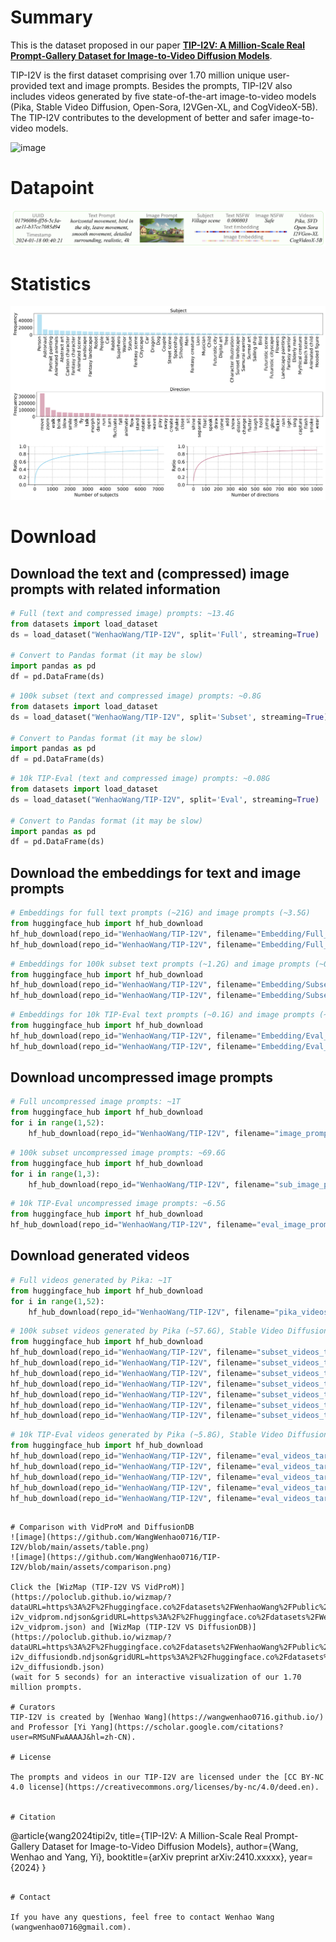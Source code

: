 # Summary
This is the dataset proposed in our paper [**TIP-I2V: A Million-Scale Real Prompt-Gallery Dataset for Image-to-Video Diffusion Models**](https://arxiv.org/abs/2411.xxxxx).

TIP-I2V is the first dataset comprising over 1.70 million unique user-provided text and image prompts. Besides the prompts, TIP-I2V also includes videos generated by five state-of-the-art image-to-video models (Pika, Stable Video Diffusion, Open-Sora, I2VGen-XL, and CogVideoX-5B). The TIP-I2V contributes to the development of better and safer image-to-video models.

![image](https://github.com/WangWenhao0716/TIP-I2V/blob/main/assets/teasor.png)
# Datapoint
![image](https://github.com/WangWenhao0716/TIP-I2V/blob/main/assets/datapoint.png)
# Statistics
![image](https://github.com/WangWenhao0716/TIP-I2V/blob/main/assets/stat.png)
# Download
## Download the text and (compressed) image prompts with related information

```python
# Full (text and compressed image) prompts: ~13.4G
from datasets import load_dataset
ds = load_dataset("WenhaoWang/TIP-I2V", split='Full', streaming=True)

# Convert to Pandas format (it may be slow)
import pandas as pd
df = pd.DataFrame(ds)
```


```python
# 100k subset (text and compressed image) prompts: ~0.8G
from datasets import load_dataset
ds = load_dataset("WenhaoWang/TIP-I2V", split='Subset', streaming=True)

# Convert to Pandas format (it may be slow)
import pandas as pd
df = pd.DataFrame(ds)
```

```python
# 10k TIP-Eval (text and compressed image) prompts: ~0.08G
from datasets import load_dataset
ds = load_dataset("WenhaoWang/TIP-I2V", split='Eval', streaming=True)

# Convert to Pandas format (it may be slow)
import pandas as pd
df = pd.DataFrame(ds)
```

## Download the embeddings for text and image prompts

```python
# Embeddings for full text prompts (~21G) and image prompts (~3.5G)
from huggingface_hub import hf_hub_download
hf_hub_download(repo_id="WenhaoWang/TIP-I2V", filename="Embedding/Full_Text_Embedding.parquet", repo_type="dataset")
hf_hub_download(repo_id="WenhaoWang/TIP-I2V", filename="Embedding/Full_Image_Embedding.parquet", repo_type="dataset")
```

```python
# Embeddings for 100k subset text prompts (~1.2G) and image prompts (~0.2G)
from huggingface_hub import hf_hub_download
hf_hub_download(repo_id="WenhaoWang/TIP-I2V", filename="Embedding/Subset_Text_Embedding.parquet", repo_type="dataset")
hf_hub_download(repo_id="WenhaoWang/TIP-I2V", filename="Embedding/Subset_Image_Embedding.parquet", repo_type="dataset")
```

```python
# Embeddings for 10k TIP-Eval text prompts (~0.1G) and image prompts (~0.02G)
from huggingface_hub import hf_hub_download
hf_hub_download(repo_id="WenhaoWang/TIP-I2V", filename="Embedding/Eval_Text_Embedding.parquet", repo_type="dataset")
hf_hub_download(repo_id="WenhaoWang/TIP-I2V", filename="Embedding/Eval_Image_Embedding.parquet", repo_type="dataset")
```

## Download uncompressed image prompts

```python
# Full uncompressed image prompts: ~1T
from huggingface_hub import hf_hub_download
for i in range(1,52):
    hf_hub_download(repo_id="WenhaoWang/TIP-I2V", filename="image_prompt_tar/image_prompt_%d.tar"%i, repo_type="dataset")
```

```python
# 100k subset uncompressed image prompts: ~69.6G
from huggingface_hub import hf_hub_download
for i in range(1,3):
    hf_hub_download(repo_id="WenhaoWang/TIP-I2V", filename="sub_image_prompt_tar/sub_image_prompt_%d.tar"%i, repo_type="dataset")
```

```python
# 10k TIP-Eval uncompressed image prompts: ~6.5G
from huggingface_hub import hf_hub_download
hf_hub_download(repo_id="WenhaoWang/TIP-I2V", filename="eval_image_prompt_tar/eval_image_prompt.tar", repo_type="dataset")
```

## Download generated videos

```python
# Full videos generated by Pika: ~1T
from huggingface_hub import hf_hub_download
for i in range(1,52):
    hf_hub_download(repo_id="WenhaoWang/TIP-I2V", filename="pika_videos_tar/pika_videos_%d.tar"%i, repo_type="dataset")
```

```python
# 100k subset videos generated by Pika (~57.6G), Stable Video Diffusion (~38.9G), Open-Sora (~47.2G), I2VGen-XL (~54.4G), and CogVideoX-5B (~36.7G)
from huggingface_hub import hf_hub_download
hf_hub_download(repo_id="WenhaoWang/TIP-I2V", filename="subset_videos_tar/pika_videos_subset_1.tar", repo_type="dataset")
hf_hub_download(repo_id="WenhaoWang/TIP-I2V", filename="subset_videos_tar/pika_videos_subset_2.tar", repo_type="dataset")
hf_hub_download(repo_id="WenhaoWang/TIP-I2V", filename="subset_videos_tar/svd_videos_subset.tar", repo_type="dataset")
hf_hub_download(repo_id="WenhaoWang/TIP-I2V", filename="subset_videos_tar/opensora_videos_subset.tar", repo_type="dataset")
hf_hub_download(repo_id="WenhaoWang/TIP-I2V", filename="subset_videos_tar/i2vgenxl_videos_subset_1.tar", repo_type="dataset")
hf_hub_download(repo_id="WenhaoWang/TIP-I2V", filename="subset_videos_tar/i2vgenxl_videos_subset_2.tar", repo_type="dataset")
hf_hub_download(repo_id="WenhaoWang/TIP-I2V", filename="subset_videos_tar/cog_videos_subset.tar", repo_type="dataset")
```

```python
# 10k TIP-Eval videos generated by Pika (~5.8G), Stable Video Diffusion (~3.9G), Open-Sora (~4.7G), I2VGen-XL (~5.4G), and CogVideoX-5B (~3.6G)
from huggingface_hub import hf_hub_download
hf_hub_download(repo_id="WenhaoWang/TIP-I2V", filename="eval_videos_tar/pika_videos_eval.tar", repo_type="dataset")
hf_hub_download(repo_id="WenhaoWang/TIP-I2V", filename="eval_videos_tar/svd_videos_eval.tar", repo_type="dataset")
hf_hub_download(repo_id="WenhaoWang/TIP-I2V", filename="eval_videos_tar/opensora_videos_eval.tar", repo_type="dataset")
hf_hub_download(repo_id="WenhaoWang/TIP-I2V", filename="eval_videos_tar/i2vgenxl_videos_eval.tar", repo_type="dataset")
hf_hub_download(repo_id="WenhaoWang/TIP-I2V", filename="eval_videos_tar/cog_videos_eval.tar", repo_type="dataset")
```
```

# Comparison with VidProM and DiffusionDB
![image](https://github.com/WangWenhao0716/TIP-I2V/blob/main/assets/table.png)
![image](https://github.com/WangWenhao0716/TIP-I2V/blob/main/assets/comparison.png)

Click the [WizMap (TIP-I2V VS VidProM)](https://poloclub.github.io/wizmap/?dataURL=https%3A%2F%2Fhuggingface.co%2Fdatasets%2FWenhaoWang%2FPublic%2Fresolve%2Fmain%2Fdata_tip-i2v_vidprom.ndjson&gridURL=https%3A%2F%2Fhuggingface.co%2Fdatasets%2FWenhaoWang%2FPublic%2Fresolve%2Fmain%2Fgrid_tip-i2v_vidprom.json) and [WizMap (TIP-I2V VS DiffusionDB)](https://poloclub.github.io/wizmap/?dataURL=https%3A%2F%2Fhuggingface.co%2Fdatasets%2FWenhaoWang%2FPublic%2Fresolve%2Fmain%2Fdata_tip-i2v_diffusiondb.ndjson&gridURL=https%3A%2F%2Fhuggingface.co%2Fdatasets%2FWenhaoWang%2FPublic%2Fresolve%2Fmain%2Fgrid_tip-i2v_diffusiondb.json)
(wait for 5 seconds) for an interactive visualization of our 1.70 million prompts.

# Curators
TIP-I2V is created by [Wenhao Wang](https://wangwenhao0716.github.io/) and Professor [Yi Yang](https://scholar.google.com/citations?user=RMSuNFwAAAAJ&hl=zh-CN).

# License

The prompts and videos in our TIP-I2V are licensed under the [CC BY-NC 4.0 license](https://creativecommons.org/licenses/by-nc/4.0/deed.en). 


# Citation
```
@article{wang2024tipi2v,
  title={TIP-I2V: A Million-Scale Real Prompt-Gallery Dataset for Image-to-Video Diffusion Models},
  author={Wang, Wenhao and Yang, Yi},
  booktitle={arXiv preprint arXiv:2410.xxxxx},
  year={2024}
}
```

# Contact

If you have any questions, feel free to contact Wenhao Wang (wangwenhao0716@gmail.com).
